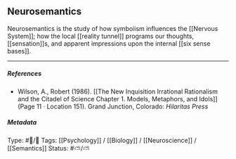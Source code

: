 ## Neurosemantics  # 

Neurosemantics is the study of how symboiism influences the [[Nervous System]]; how the local [[reality tunnel]] programs our thoughts, [[sensation]]s, and apparent impressions upon the internal [[six sense bases]].

___

##### References

- Wilson, A., Robert (1986). [[The New Inquisition Irrational Rationalism and the Citadel of Science Chapter 1. Models, Metaphors, and Idols]] (Page 11 · Location 151). Grand Junction, Colorado: _Hilaritas Press_

##### Metadata

Type: #🔵/🔵 
Tags: [[Psychology]] / [[Biology]] / [[Neuroscience]] / [[Semantics]]
Status: #⛅️/⛅️ 